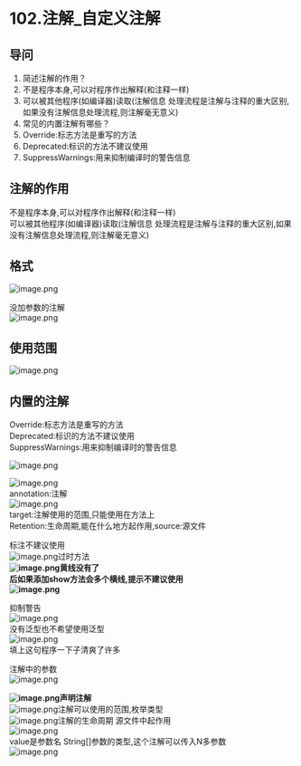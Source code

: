 # 102.注解_自定义注解

<a name="s4vRY"></a>
## 导问
1. 简述注解的作用？
  1. 不是程序本身,可以对程序作出解释(和注释一样)
  1. 可以被其他程序(如编译器)读取(注解信息 处理流程是注解与注释的重大区别,如果没有注解信息处理流程,则注解毫无意义)
2. 常见的内置注解有哪些？
  1. Override:标志方法是重写的方法
  1. Deprecated:标识的方法不建议使用
  1. SuppressWarnings:用来抑制编译时的警告信息

<a name="viEDx"></a>
## 注解的作用
不是程序本身,可以对程序作出解释(和注释一样)<br />可以被其他程序(如编译器)读取(注解信息 处理流程是注解与注释的重大区别,如果没有注解信息处理流程,则注解毫无意义)

<a name="yw0YQ"></a>
## 格式
![image.png](https://cdn.nlark.com/yuque/0/2019/png/349894/1560319799713-ae160a78-266a-47ff-995a-0e9529b173b8.png#align=left&display=inline&height=79&name=image.png&originHeight=158&originWidth=713&size=97035&status=done&width=356.5)

没加参数的注解<br />![image.png](https://cdn.nlark.com/yuque/0/2019/png/349894/1560319824563-b579b19a-60eb-44b6-a6cd-a71c311d0cf2.png#align=left&display=inline&height=114&name=image.png&originHeight=228&originWidth=715&size=112763&status=done&width=357.5)

<a name="z2NG0"></a>
## 使用范围
![image.png](https://cdn.nlark.com/yuque/0/2019/png/349894/1560319846289-9858d07b-032f-4f1c-90c1-de36274a88fa.png#align=left&display=inline&height=106&name=image.png&originHeight=213&originWidth=708&size=129215&status=done&width=354)

<a name="LlQi9"></a>
## 内置的注解
Override:标志方法是重写的方法<br />Deprecated:标识的方法不建议使用<br />SuppressWarnings:用来抑制编译时的警告信息

![image.png](https://cdn.nlark.com/yuque/0/2019/png/349894/1560320406761-00361635-47d9-4d11-b814-91fcf465c34e.png#align=left&display=inline&height=21&name=image.png&originHeight=41&originWidth=715&size=47893&status=done&width=357.5)

![image.png](https://cdn.nlark.com/yuque/0/2019/png/349894/1560320185330-d973762c-90b6-464e-beab-21bc159db071.png#align=left&display=inline&height=128&name=image.png&originHeight=256&originWidth=890&size=174752&status=done&width=445)<br />annotation:注解<br />![image.png](https://cdn.nlark.com/yuque/0/2019/png/349894/1560320107552-e7c2dd80-2b77-4479-b63e-12005e6cfc4b.png#align=left&display=inline&height=242&name=image.png&originHeight=484&originWidth=669&size=270134&status=done&width=334.5)<br />target:注解使用的范围,只能使用在方法上<br />Retention:生命周期,能在什么地方起作用,source:源文件

标注不建议使用<br />![image.png](https://cdn.nlark.com/yuque/0/2019/png/349894/1560320363491-7d82a082-1072-4a4c-87d5-21f4d5e435bd.png#align=left&display=inline&height=59&name=image.png&originHeight=117&originWidth=728&size=80582&status=done&width=364)过时方法<br />**![image.png](https://cdn.nlark.com/yuque/0/2019/png/349894/1560320375697-aa261c02-6458-489a-b68d-6bb2983bd812.png#align=left&display=inline&height=64&name=image.png&originHeight=127&originWidth=721&size=90878&status=done&width=360.5)黄线没有了**<br />**后如果添加show方法会多个横线,提示不建议使用**<br />**![image.png](https://cdn.nlark.com/yuque/0/2019/png/349894/1560320559276-99d9c022-c781-483b-9b96-bb5d463cd591.png#align=left&display=inline&height=65&name=image.png&originHeight=130&originWidth=781&size=71383&status=done&width=390.5)**

抑制警告<br />![image.png](https://cdn.nlark.com/yuque/0/2019/png/349894/1560320449319-bf14e5de-5e2f-448a-a366-9030ecb0ec7f.png#align=left&display=inline&height=48&name=image.png&originHeight=95&originWidth=636&size=58492&status=done&width=318)<br />没有泛型也不希望使用泛型<br />![image.png](https://cdn.nlark.com/yuque/0/2019/png/349894/1560320486814-85cdd6a6-505e-4bf8-a4fc-62a3c9b57a17.png#align=left&display=inline&height=65&name=image.png&originHeight=130&originWidth=615&size=78490&status=done&width=307.5)<br />填上这句程序一下子清爽了许多

注解中的参数<br />![image.png](https://cdn.nlark.com/yuque/0/2019/png/349894/1560320578370-43ade25a-95b7-462d-a277-c15f9b568c86.png#align=left&display=inline&height=136&name=image.png&originHeight=271&originWidth=755&size=242818&status=done&width=377.5)

**![image.png](https://cdn.nlark.com/yuque/0/2019/png/349894/1560320609717-c883a889-7345-4085-b8c7-77aaa9e882d9.png#align=left&display=inline&height=26&name=image.png&originHeight=51&originWidth=608&size=50963&status=done&width=304)声明注解**<br />![image.png](https://cdn.nlark.com/yuque/0/2019/png/349894/1560320636497-0f5330ef-f341-4931-a088-aea2f27a33ef.png#align=left&display=inline&height=18&name=image.png&originHeight=36&originWidth=1095&size=62033&status=done&width=547.5)注解可以使用的范围,枚举类型<br />![image.png](https://cdn.nlark.com/yuque/0/2019/png/349894/1560320669102-4515d30a-d88d-4b93-ad1d-030f543f8c46.png#align=left&display=inline&height=19&name=image.png&originHeight=37&originWidth=533&size=39474&status=done&width=266.5)注解的生命周期 源文件中起作用<br />![image.png](https://cdn.nlark.com/yuque/0/2019/png/349894/1560320725190-3144f4e0-0fc8-4356-aa5c-a2769db71a44.png#align=left&display=inline&height=262&name=image.png&originHeight=524&originWidth=990&size=590013&status=done&width=495)<br />value是参数名 String[]参数的类型,这个注解可以传入N多参数<br />![image.png](https://cdn.nlark.com/yuque/0/2019/png/349894/1560320822814-1dd511a9-f996-4a3d-975a-cc646f260b37.png#align=left&display=inline&height=19&name=image.png&originHeight=38&originWidth=698&size=40205&status=done&width=349)
